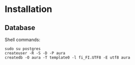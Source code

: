 Installation
============

Database
--------

Shell commands:

    sudo su postgres
    createuser -R -S -D -P aura
    createdb -O aura -T template0 -l fi_FI.UTF8 -E utf8 aura
